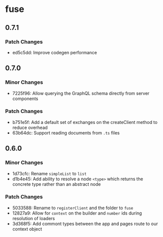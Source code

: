 # fuse

## 0.7.1

### Patch Changes

- ed5c5dd: Improve codegen performance

## 0.7.0

### Minor Changes

- 7225f96: Allow querying the GraphQL schema directly from server components

### Patch Changes

- b751e5f: Add a default set of exchanges on the createClient method to reduce overhead
- 63b64dc: Support reading documents from `.ts` files

## 0.6.0

### Minor Changes

- 1d73cfc: Rename `simpleList` to `list`
- d1b4e45: Add ability to resolve a node `<type>` which returns the concrete type rather than an abstract node

### Patch Changes

- 5033588: Rename to `registerClient` and the folder to `fuse`
- 12827a9: Allow for `context` on the builder and `number` ids during resolution of loaders
- 3d368f5: Add commont types between the app and pages route to our context object
